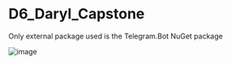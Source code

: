 # D6_Daryl_Capstone

Only external package used is the Telegram.Bot NuGet package

![image](https://github.com/dagle593/D6_Daryl_Capstone/assets/78683639/21857212-713c-4c72-95a0-7bfaeaabca5b)
